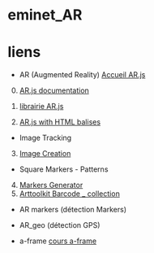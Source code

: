 # eminet_AR



# liens

* AR (Augmented Reality)
[Accueil AR.js](https://github.com/AR-js-org)

0. [AR.js documentation](https://ar-js-org.github.io/AR.js-Docs/)


1. [librairie AR.js](https://github.com/AR-js-org/AR.js)
2. [AR.js with HTML balises](https://github.com/AR-js-org/aframe)

* Image Tracking
3. [Image Creation](https://github.com/AR-js-org/NFT-Marker-Creator)

* Square Markers - Patterns
4. [Markers Generator](https://jeromeetienne.github.io/AR.js/three.js/examples/marker-training/examples/generator.html)
5. [Arttoolkit Barcode _ collection](https://github.com/AR-js-org/artoolkit-barcode-markers-collection)




* AR markers (détection Markers)


* AR_geo (détection GPS)

* a-frame
[cours a-frame](https://aframe-course.glitch.me/index.html)

